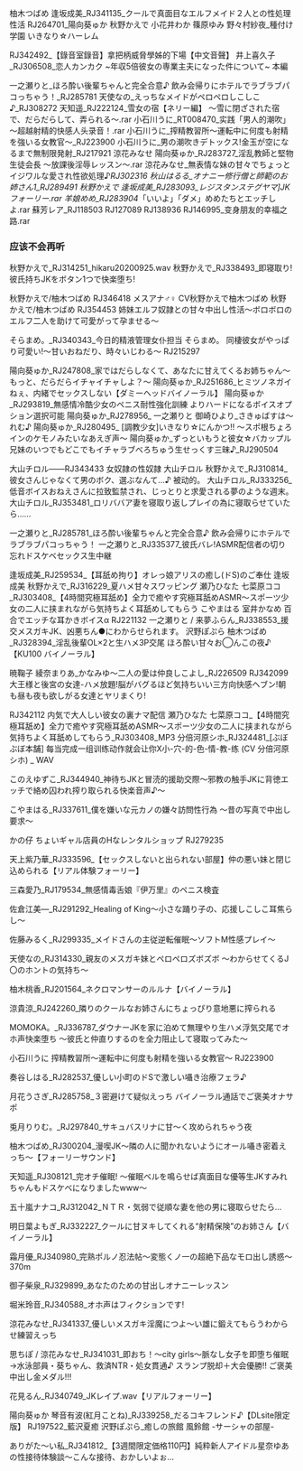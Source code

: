 
柚木つばめ  逢坂成美_RJ341135_クールで真面目なエルフメイド２人との性処理性活
RJ264701_陽向葵ゅか  秋野かえで  小花井わか  篠原ゆみ  野々村紗夜_種付け学園 いきなり☆ハーレム

RJ342492_【錄音室錄音】拿把柄威脅學姊的下場【中文音聲】
井上喜久子_RJ306508_恋人カンカク ~年収5倍彼女の専業主夫になった件について~ 本編

一之瀬りと_ほろ酔い後輩ちゃんと完全合意♪ 飲み会帰りにホテルでラブラブパコっちゃう！_RJ285781
天使なの_えっちなメイドがペロペロしこしこ♪_RJ308272
天知遥_RJ222124_雪女の宿【ネリー編】 ～雪に閉ざされた宿で、だらだらして、弄られる～.rar
小石川うに_RT008470_实践「男人的潮吹」～超越射精的快感人头录音！.rar
小石川うに_搾精教習所～運転中に何度も射精を強いる女教官～_RJ223900
小石川うに_男の潮吹きデトックス!金玉が空になるまで無制限発射_RJ217921
涼花みなせ  陽向葵ゅか_RJ283727_淫乱教師と堅物生徒会長 ～放課後淫辱レッスン～.rar
涼花みなせ_無表情な妹の甘々でちょっとイジワルな愛され性欲処理♪_RJ302316
秋山はるる_オナニー修行僧と師範のお姉さん1_RJ289491
秋野かえで 逢坂成美_RJ283093_レジスタンステグヤマ]JKフォーリー.rar
羊娘めめ_RJ283904_「いいよ」「ダメ」めめたちとエッチしよ.rar
蘇芳レア_RJ118503 
RJ127089 
RJ138936 
RJ146995_变身朋友的幸福之路.rar
### 应该不会再听

秋野かえで_RJ314251_hikaru20200925.wav
秋野かえで_RJ338493_即寝取り!彼氏持ちJKをボタン1つで快楽堕ち!

秋野かえで/柚木つばめ RJ346418 メスアナ♂♀ CV秋野かえで柚木つばめ
秋野かえで/柚木つばめ RJ354453 姉妹エルフ奴隷との甘々中出し性活～ボロボロのエルフ二人を助けて可愛がって孕ませる～

そらまめ。_RJ340343_今日的精液管理女仆担当
そらまめ。 同棲彼女がやっぱり可愛い!～甘いおねだり、時々いじわる～ RJ215297

陽向葵ゅか_RJ247808_家ではだらしなくて、あなたに甘えてくるお姉ちゃん〜もっと、だらだらイチャイチャしよ？〜
陽向葵ゅか_RJ251686_ヒミツノネガイ ねぇ、内緒でセックスしない【ダミーヘッドバイノーラル】 
陽向葵ゅか_RJ293819_無感情冷酷少女のペニス耐性強化訓練 よりハードになるボイスオプション選択可能
陽向葵ゅか_RJ278956_ 一之瀬りと 御崎ひより_さきゅばすは～れむ♪
陽向葵ゅか_RJ280495_ [調教少女]いきなり☆にんかつ!! ～スポ根ちょろインのケモノみたいなあえぎ声～
陽向葵ゅか_ずっといもうと彼女☆バカップル兄妹のいつでもどこでもイチャラブべろちゅう生せっくす三昧♪_RJ290504

大山チロル——RJ343433 女奴隷の性奴隷
大山チロル 秋野かえで_RJ310814_ 彼女さんじゃなくて男のボク、選ぶなんて…♪ 被动的。
大山チロル_RJ333256_低音ボイスおねえさんに拉致監禁され、じっとりと求愛される夢のような週末。
大山チロル_RJ353481_ロリババア妻を寝取り返しプレイの為に寝取らせていたら……

一之瀬りと_RJ285781_ほろ酔い後輩ちゃんと完全合意♪ 飲み会帰りにホテルでラブラブパコっちゃう！
一之瀬りと_RJ335377_彼氏バレ!ASMR配信者の切り忘れドスケベセックス生中継

逢坂成美_RJ259534_【耳舐め拘り】オレっ娘アリスの癒し(ドS)のご奉仕
逢坂成美 秋野かえで_RJ316229_夏ハメ甘々スワッピング
瀬乃ひなた 七菜原ココ_RJ303408_【4時間究極耳舐め】全力で癒やす究極耳舐めASMR～スポーツ少女の二人に挟まれながら気持ちよく耳舐めしてもらう
こやまはる  室井かなめ 百合でエッチな耳かきボイスα RJ221132
一之瀬りと / 来夢ふらん_RJ338553_援交メスガキJK、凶悪ちん●にわからせられます。
沢野ぽぷら  柚木つばめ_RJ328394_淫乱後輩OL×2と生ハメ3P交尾 ほろ酔い甘々お◯んこの夜♪【KU100 バイノーラル】

暁鞠子 綾奈まりあ_かなみゆ〜二人の愛は仲良しこよし_RJ226509
RJ342099 大王様と後宮の女達-ハメ放題!脳がバグるほど気持ちいい三方向快感ヘブン!朝も昼も夜も欲しがる女達とヤリまくり!

RJ342112 内気で大人しい彼女の裏ナマ配信
瀬乃ひなた  七菜原ココ_【4時間究極耳舐め】全力で癒やす究極耳舐めASMR～スポーツ少女の二人に挟まれながら気持ちよく耳舐めしてもらう_RJ303408_MP3
分倍河原シホ_RJ324481_[ぶぼぶぼ本舗] 每当完成一组训练动作就会让你X小-穴-的-色-情-教-练 (CV 分倍河原シホ) _ WAV

このえゆずこ_RJ344940_神待ちJKと冒涜的援助交際～邪教の触手JKに背徳エッチで絡め囚われ搾り取られる快楽音声♪～

こやまはる_RJ337611_僕を嫌いな元カノの嫌々訪問性行為 ～昔の写真で中出し要求～

かの仔 ちょいギャル店員のHなレンタルショップ RJ279235

天上紫乃華_RJ333596_【セックスしないと出られない部屋】仲の悪い妹と閉じ込められる【リアル体験フォーリー】

三森愛乃_RJ179534_無感情毒舌娘『伊万里』のペニス検査

佐倉江美—_RJ291292_Healing of King～小さな踊り子の、応援しこしこ耳焦らし～

佐藤みるく_RJ299335_メイドさんの主従逆転催眠～ソフトM性感プレイ～

天使なの_RJ314330_親友のメスガキ妹とペロペロズボズボ ～わからせてくるJ〇のホントの気持ち～

柚木桃香_RJ201564_ネクロマンサーのルルナ【バイノーラル】

涼貴涼_RJ242260_隣りのクールなお姉さんにちょっぴり意地悪に搾られる

MOMOKA。_RJ336787_ダウナーJKを家に泊めて無理やり生ハメ浮気交尾でオホ声快楽堕ち ～彼氏と仲直りするのを全力阻止して寝取ってみた～

小石川うに 搾精教習所～運転中に何度も射精を強いる女教官～ RJ223900

奏谷しはる_RJ282537_優しい小町のドSで激しい囁き治療フェラ♪

月花うさぎ_RJ285758_３密避けて疑似えっち バイノーラル通話でご褒美オナサポ

兎月りりむ。_RJ297840_サキュバスリナに甘～く攻められちゃう夜 

柚木つばめ_RJ300204_漫喫JK～隣の人に聞かれないようにオール囁き密着えっち～【フォーリーサウンド】

天知遥_RJ308121_完オチ催眠! ～催眠ベルを鳴らせば真面目な優等生JKすみれちゃんもドスケベになりましたwww～

五十嵐ナナコ_RJ312042_ＮＴＲ・気弱で従順な妻を他の男に寝取らせたら…

明日葉よもぎ_RJ332227_クールに甘ヌキしてくれる“射精保険”のお姉さん【バイノーラル】

霜月優_RJ340980_完熟ポルノ忍法帖～変態くノ一の超絶下品なモロ出し誘惑～370m

御子柴泉_RJ329899_あなたのための甘出しオナニーレッスン

堀米玲音_RJ340588_オホ声はフィクションです!

涼花みなせ_RJ341337_優しいメスガキ淫魔につよ～い雄に鍛えてもらうわからせ練習えっち

思ちぽ / 涼花みなせ_RJ341031_即おち！～city girls～脈なし女子を即堕ち催眠→水泳部員・葵ちゃん、救済NTR・処女貫通♪ スランプ脱却＋大会優勝!! ご褒美中出し金メダル!!!

花見るん_RJ340749_JKレイプ.wav【リアルフォーリー】

陽向葵ゅか  琴音有波(紅月ことね)_RJ339258_だるコキフレンド♪【DLsite限定版】
RJ197522_藍沢夏癒 沢野ぽぷら_癒しの旅館 風鈴館 -サーシャの部屋-

ありがた～い私_RJ341812_【3週間限定価格110円】純粋新人アイドル星奈ゆあの性接待体験談〜こんな接待、おかしいよぉ…



